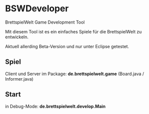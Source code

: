 # BSWDeveloper
BrettspielWelt Game Development Tool

Mit diesem Tool ist es ein einfaches Spiele für die BrettspielWelt zu entwickeln.

Aktuell allerding Beta-Version und nur unter Eclipse getestet.

## Spiel
Client und Server im Package: 
   __de.brettspielwelt.game__ (Board.java / Informer.java)

## Start
in Debug-Mode:
   __de.brettspielwelt.develop.Main__

